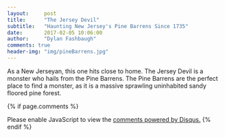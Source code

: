 ```yaml
---
layout:     post
title:      "The Jersey Devil"
subtitle:   "Haunting New Jersey's Pine Barrens Since 1735"
date:       2017-02-05 10:06:00
author:     "Dylan Fashbaugh"
comments: true
header-img: "img/pineBarrens.jpg"
---
```


<p> As a New Jerseyan, this one hits close to home. The Jersey Devil is a monster who hails from the Pine Barrens. The Pine Barrens are the perfect place to find a monster, as it is a massive sprawling uninhabited sandy floored pine forest. </p>

{% if page.comments %} 
<div id="disqus_thread"></div>
<script>

/**
*  RECOMMENDED CONFIGURATION VARIABLES: EDIT AND UNCOMMENT THE SECTION BELOW TO INSERT DYNAMIC VALUES FROM YOUR PLATFORM OR CMS.
*  LEARN WHY DEFINING THESE VARIABLES IS IMPORTANT: https://disqus.com/admin/universalcode/#configuration-variables*/

var disqus_config = function () {
this.page.url = page.url;  // Replace PAGE_URL with your page's canonical URL variable
this.page.identifier = page.id; // Replace PAGE_IDENTIFIER with your page's unique identifier variable
};

(function() { // DON'T EDIT BELOW THIS LINE
var d = document, s = d.createElement('script');
s.src = '//EXAMPLE.disqus.com/embed.js';
s.setAttribute('data-timestamp', +new Date());
(d.head || d.body).appendChild(s);
})();
</script>
<noscript>Please enable JavaScript to view the <a href="https://disqus.com/?ref_noscript">comments powered by Disqus.</a></noscript>
{% endif %} 